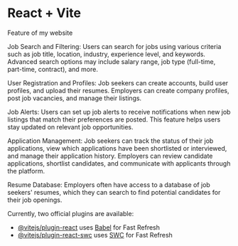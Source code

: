 # React + Vite

Feature of my website

Job Search and Filtering: Users can search for jobs using various criteria such as job title, location, industry, experience level, and keywords. Advanced search options may include salary range, job type (full-time, part-time, contract), and more.

User Registration and Profiles: Job seekers can create accounts, build user profiles, and upload their resumes. Employers can create company profiles, post job vacancies, and manage their listings.

Job Alerts: Users can set up job alerts to receive notifications when new job listings that match their preferences are posted. This feature helps users stay updated on relevant job opportunities.

Application Management: Job seekers can track the status of their job applications, view which applications have been shortlisted or interviewed, and manage their application history. Employers can review candidate applications, shortlist candidates, and communicate with applicants through the platform.

Resume Database: Employers often have access to a database of job seekers' resumes, which they can search to find potential candidates for their job openings.

Currently, two official plugins are available:

- [@vitejs/plugin-react](https://github.com/vitejs/vite-plugin-react/blob/main/packages/plugin-react/README.md) uses [Babel](https://babeljs.io/) for Fast Refresh
- [@vitejs/plugin-react-swc](https://github.com/vitejs/vite-plugin-react-swc) uses [SWC](https://swc.rs/) for Fast Refresh

